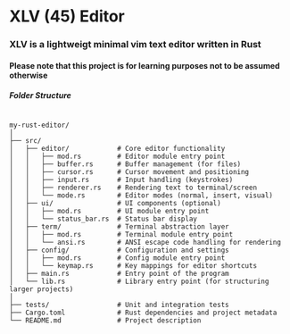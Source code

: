 # XLV (45) Editor

### XLV is a lightweigt minimal vim text editor written in Rust

#### Please note that this project is for learning purposes not to be assumed otherwise

##### Folder Structure
<code>
my-rust-editor/
│
├── src/
│   ├── editor/            # Core editor functionality
│   │   ├── mod.rs         # Editor module entry point
│   │   ├── buffer.rs      # Buffer management (for files)
│   │   ├── cursor.rs      # Cursor movement and positioning
│   │   ├── input.rs       # Input handling (keystrokes)
│   │   ├── renderer.rs    # Rendering text to terminal/screen
│   │   └── mode.rs        # Editor modes (normal, insert, visual)
│   ├── ui/                # UI components (optional)
│   │   ├── mod.rs         # UI module entry point
│   │   └── status_bar.rs  # Status bar display
│   ├── term/              # Terminal abstraction layer
│   │   ├── mod.rs         # Terminal module entry point
│   │   └── ansi.rs        # ANSI escape code handling for rendering
│   ├── config/            # Configuration and settings
│   │   ├── mod.rs         # Config module entry point
│   │   └── keymap.rs      # Key mappings for editor shortcuts
│   ├── main.rs            # Entry point of the program
│   └── lib.rs             # Library entry point (for structuring larger projects)
│
├── tests/                 # Unit and integration tests
├── Cargo.toml             # Rust dependencies and project metadata
└── README.md              # Project description
</code>
